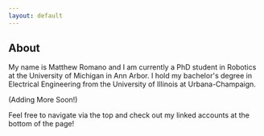 ```yaml
---
layout: default
---
```


## About

My name is Matthew Romano and I am currently a PhD student in Robotics at the University of Michigan in Ann Arbor. I hold my bachelor's degree in Electrical Engineering from the University of Illinois at Urbana-Champaign. 

(Adding More Soon!)

Feel free to navigate via the top and check out my linked accounts at the bottom of the page!

<!-- [back](./) -->
